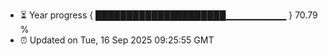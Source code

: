 - ⏳ Year progress { █████████████████████▁▁▁▁▁▁▁▁▁ } 70.79 %
- ⏰ Updated on Tue, 16 Sep 2025 09:25:55 GMT

